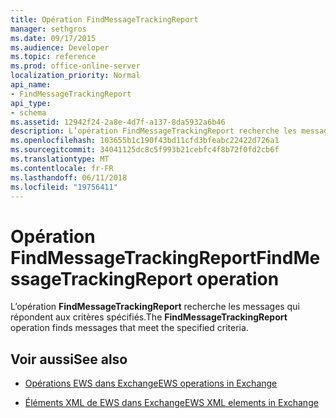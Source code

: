 ```yaml
---
title: Opération FindMessageTrackingReport
manager: sethgros
ms.date: 09/17/2015
ms.audience: Developer
ms.topic: reference
ms.prod: office-online-server
localization_priority: Normal
api_name:
- FindMessageTrackingReport
api_type:
- schema
ms.assetid: 12942f24-2a8e-4d7f-a137-8da5932a6b46
description: L’opération FindMessageTrackingReport recherche les messages qui répondent aux critères spécifiés.
ms.openlocfilehash: 103655b1c190f43bd11cfd3bfeabc22422d726a1
ms.sourcegitcommit: 34041125dc8c5f993b21cebfc4f8b72f0fd2cb6f
ms.translationtype: MT
ms.contentlocale: fr-FR
ms.lasthandoff: 06/11/2018
ms.locfileid: "19756411"
---
```

# <a name="findmessagetrackingreport-operation"></a><span data-ttu-id="2afb6-103">Opération FindMessageTrackingReport</span><span class="sxs-lookup"><span data-stu-id="2afb6-103">FindMessageTrackingReport operation</span></span>

<span data-ttu-id="2afb6-104">L’opération **FindMessageTrackingReport** recherche les messages qui répondent aux critères spécifiés.</span><span class="sxs-lookup"><span data-stu-id="2afb6-104">The **FindMessageTrackingReport** operation finds messages that meet the specified criteria.</span></span> 
  
## <a name="see-also"></a><span data-ttu-id="2afb6-105">Voir aussi</span><span class="sxs-lookup"><span data-stu-id="2afb6-105">See also</span></span>

- [<span data-ttu-id="2afb6-106">Opérations EWS dans Exchange</span><span class="sxs-lookup"><span data-stu-id="2afb6-106">EWS operations in Exchange</span></span>](ews-operations-in-exchange.md)
  
- [<span data-ttu-id="2afb6-107">Éléments XML de EWS dans Exchange</span><span class="sxs-lookup"><span data-stu-id="2afb6-107">EWS XML elements in Exchange</span></span>](ews-xml-elements-in-exchange.md)

